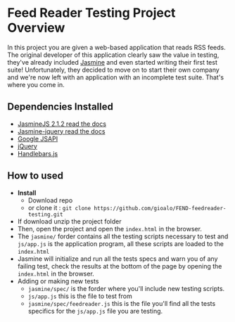 # Feed Reader Testing Project Overview

In this project you are given a web-based application that reads RSS feeds. The original developer of this application clearly saw the value in testing, they've already included [Jasmine](http://jasmine.github.io/) and even started writing their first test suite! Unfortunately, they decided to move on to start their own company and we're now left with an application with an incomplete test suite. That's where you come in.

## Dependencies Installed

- [JasmineJS 2.1.2 read the docs](https://jasmine.github.io/2.1/introduction)
- [Jasmine-jquery read the docs](https://github.com/velesin/jasmine-jquery)
- [Google JSAPI](https://developers.google.com/chart/interactive/docs/basic_load_libs)
- [jQuery](https://jquery.com/download/)
- [Handlebars.js](https://handlebarsjs.com/)

## How to used
- **Install**
  - Download repo
  - or clone it : `git clone https://github.com/gioalo/FEND-feedreader-testing.git`
- If download unzip the project folder
- Then, open the project and open the `index.html` in the browser.
- The `jasmine/` forder contains all the testing scripts necessary to test and `js/app.js` is the application program, all these scripts are loaded to the `index.html`
- Jasmine will initialize and run all the tests specs and warn you of any failing test, check the results at the bottom of the page by opening the `index.html` in the browser.
- Adding or making new tests
  - `jasmine/spec/` is the forder where you'll include new testing scripts.
  - `js/app.js` this is the file to test from
  - `jasmine/spec/feedreader.js` this is the file you'll find all the tests specifics for the `js/app.js` file you are testing.
